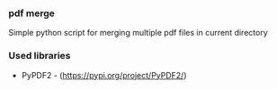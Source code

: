 ### pdf merge
Simple python script for merging multiple pdf files in current directory
### Used libraries
- PyPDF2 - (https://pypi.org/project/PyPDF2/)